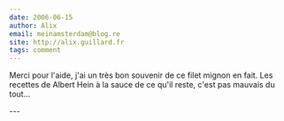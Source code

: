 ```yaml
---
date: 2006-06-15
author: Alix
email: meinamsterdam@blog.re
site: http://alix.guillard.fr
tags: comment
---
```


<p>Merci pour l'aide, j'ai un très bon souvenir de ce filet mignon en fait. Les recettes de Albert Hein à la sauce de ce qu'il reste, c'est pas mauvais du tout...</p>
---